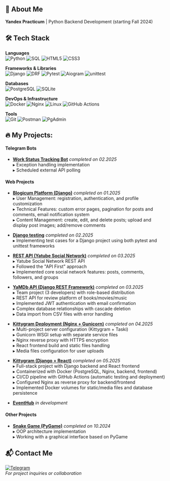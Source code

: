 ## 🚀 About Me

**Yandex Practicum** | Python Backend Development (starting Fall 2024)    


## 🛠 Tech Stack

**Languages**  
![Python](https://img.shields.io/badge/-Python-3776AB?logo=python&logoColor=white)
![SQL](https://img.shields.io/badge/-SQL-003B57?logo=postgresql&logoColor=white)
![HTML5](https://img.shields.io/badge/-HTML5-E34F26?logo=html5&logoColor=white)
![CSS3](https://img.shields.io/badge/-CSS3-1572B6?logo=css3&logoColor=white)

**Frameworks & Libraries**  
![Django](https://img.shields.io/badge/-Django-092E20?logo=django&logoColor=white)
![DRF](https://img.shields.io/badge/-DRF%20(Django%20REST)-8C1D40?logo=django&logoColor=white)
![Pytest](https://img.shields.io/badge/-Pytest-0A9EDC?logo=pytest&logoColor=white)
![Aiogram](https://img.shields.io/badge/-Aiogram-2CA5E0?logo=telegram&logoColor=white)
![unittest](https://img.shields.io/badge/-unittest-3776AB?logo=python&logoColor=white)

**Databases**  
![PostgreSQL](https://img.shields.io/badge/-PostgreSQL-4169E1?logo=postgresql&logoColor=white)
![SQLite](https://img.shields.io/badge/-SQLite-003B57?logo=sqlite&logoColor=white)

**DevOps & Infrastructure**  
![Docker](https://img.shields.io/badge/Docker-2496ED?style=flat&logo=docker&logoColor=white)
![Nginx](https://img.shields.io/badge/Nginx-009639?style=flat&logo=nginx&logoColor=white)
![Linux](https://img.shields.io/badge/Linux-FCC624?style=flat&logo=linux&logoColor=black)
![GitHub Actions](https://img.shields.io/badge/GitHub_Actions-2088FF?style=flat&logo=githubactions&logoColor=white)

**Tools**  
![Git](https://img.shields.io/badge/-Git-F05032?logo=git&logoColor=white)
![Postman](https://img.shields.io/badge/-Postman-FF6C37?logo=postman&logoColor=white)
![PgAdmin](https://img.shields.io/badge/-PgAdmin-2C3E50?logo=postgresql&logoColor=white)

## 🔥 My Projects:

#### **Telegram Bots**
- [**Work Status Tracking Bot**](https://github.com/EvgenyKlyukin/homework_bot) *completed on 02.2025*  
   ▸ Exception handling implementation  
   ▸ Scheduled external API polling

#### **Web Projects**
- [**Blogicum Platform (Django)**](https://github.com/EvgenyKlyukin/django_sprint4) *completed on 01.2025*  
  ▸ User Management: registration, authentication, and profile customization  
  ▸ Technical Features: custom error pages, pagination for posts and comments, email notification system  
  ▸ Content Management: create, edit, and delete posts; upload and display post images; add/remove comments  


- [**Django testing**](https://github.com/EvgenyKlyukin/django_testing) *completed on 02.2025*  
  ▸ Implementing test cases for a Django project using both pytest and unittest frameworks
 
- [**REST API (Yatube Social Network)**](https://github.com/EvgenyKlyukin/api_final_yatube) *completed on 03.2025*  
  ▸ Yatube Social Network REST API  
  ▸ Followed the "API First" approach  
  ▸ Implemented core social network features: posts, comments, followers, and groups

- [**YaMDb API (Django REST Framework)**](https://github.com/EvgenyKlyukin/api_yamdb) *completed on 03.2025*  
  ▸ Team project (3 developers) with role-based distribution  
  ▸ REST API for review platform of books/movies/music  
  ▸ Implemented JWT authentication with email confirmation  
  ▸ Complex database relationships with cascade deletion  
  ▸ Data import from CSV files with error handling

- [**Kittygram Deployment (Nginx + Gunicorn)**](https://github.com/EvgenyKlyukin/infra_sprint1) *completed on 04.2025*  
  ▸ Multi-project server configuration (Kittygram + Taski)  
  ▸ Gunicorn WSGI setup with separate service files  
  ▸ Nginx reverse proxy with HTTPS encryption  
  ▸ React frontend build and static files handling  
  ▸ Media files configuration for user uploads  

- [**Kittygram (Django + React)**](https://github.com/EvgenyKlyukin/kittygram_final) *completed on 05.2025*  
  ▸ Full-stack project with Django backend and React frontend  
  ▸ Containerized with Docker (PostgreSQL, Nginx, backend, frontend)  
  ▸ CI/CD pipeline with GitHub Actions (automatic testing and deployment)  
  ▸ Configured Nginx as reverse proxy for backend/frontend  
  ▸ Implemented Docker volumes for static/media files and database persistence  

 - [**EventHub**](https://github.com/EvgenyKlyukin/EventHub) *in development*  

#### **Other Projects**
- [**Snake Game (PyGame)**](https://github.com/EvgenyKlyukin/the_snake#) *completed on 10.2024*  
  ▸ OOP architecture implementation  
  ▸ Working with a graphical interface based on PyGame  



## 📬 Contact Me
[![Telegram](https://img.shields.io/badge/Telegram-2CA5E0?style=for-the-badge&logo=telegram&logoColor=white)](https://t.me/klyukin_evgeny)  
_For project inquiries or collaboration_
